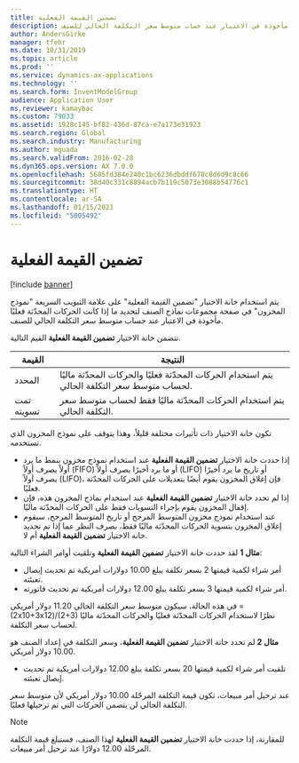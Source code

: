 ```yaml
---
title: تضمين القيمة الفعلية
description: يتم استخدام خانة الاختيار "تضمين القيمة الفعلية‬" على علامة التبويب السريعة "نموذج المخزون" في صفحة مجموعات نماذج الصنف‬ لتحديد ما إذا كانت الحركات المحدّثة فعليًا مأخوذة في الاعتبار عند حساب متوسط سعر التكلفة الحالي للصنف.
author: AndersGirke
manager: tfehr
ms.date: 10/31/2019
ms.topic: article
ms.prod: ''
ms.service: dynamics-ax-applications
ms.technology: ''
ms.search.form: InventModelGroup
audience: Application User
ms.reviewer: kamaybac
ms.custom: 79033
ms.assetid: 1928c145-bf82-436d-87ca-e7a173e31923
ms.search.region: Global
ms.search.industry: Manufacturing
ms.author: mguada
ms.search.validFrom: 2016-02-28
ms.dyn365.ops.version: AX 7.0.0
ms.openlocfilehash: 5685fd384e240c1bc6236dbddf678c8d6d9c8c66
ms.sourcegitcommit: 38d40c331c8894acb7b119c5073e3088b54776c1
ms.translationtype: HT
ms.contentlocale: ar-SA
ms.lasthandoff: 01/15/2021
ms.locfileid: "5005492"
---
```

# <a name="include-physical-value"></a>تضمين القيمة الفعلية

[!include [banner](../includes/banner.md)]

يتم استخدام خانة الاختيار "تضمين القيمة الفعلية‬" على علامة التبويب السريعة "نموذج المخزون" في صفحة مجموعات نماذج الصنف‬ لتحديد ما إذا كانت الحركات المحدّثة فعليًا مأخوذة في الاعتبار عند حساب متوسط سعر التكلفة الحالي للصنف.

تتضمن خانة الاختيار **تضمين القيمة الفعلية‬** القيم التالية.

| القيمة    | النتيجة                                                                                                                          |
|----------|---------------------------------------------------------------------------------------------------------------------------------|
| المحدد | يتم استخدام الحركات المحدّثة فعليًا والحركات المحدّثة ماليًا لحساب متوسط سعر التكلفة الحالي. |
| تمت تسويته  | يتم استخدام الحركات المحدّثة ماليًا فقط لحساب متوسط سعر التكلفة الحالي.                                     |

تكون خانة الاختيار ذات تأثيرات مختلفة قليلاً، وهذا يتوقف على نموذج المخزون الذي تستخدمه.

-   إذا حددت خانة الاختيار **تضمين القيمة الفعلية** عند استخدام نموذج مخزون بنمط ما يرد أولاً يصرف أولاً (FIFO)‬ أو ما يرد أخيرًا يصرف أولاً (LIFO)‬ أو تاريخ ما يرد أخيرًا يصرف أولاً (LIFO)، فإن إغلاق المخزون يقوم أيضًا بتعديلات على الحركات المحدّثة فعليًا.
-   إذا لم تحدد خانة الاختيار **تضمين القيمة الفعلية** عند استخدام نماذج المخزون هذه، فإن إقفال المخزون يقوم بإجراء التسويات فقط على الحركات المحدّثة ماليًا.
-   عند استخدام نموذج مخزون المتوسط المرجح أو تاريخ المتوسط المرجح، سيقوم إغلاق المخزون بتسوية الحركات المحدّثة ماليًا فقط، بصرف النظر عما إذا تم تحديد خانة الاختيار **تضمين القيمة الفعلية** أم لا.

**مثال 1** لقد حددت خانة الاختيار **تضمين القيمة الفعلية** وتلقيت أوامر الشراء التالية:

-   أمر شراء لكمية قيمتها 2 بسعر تكلفة يبلغ 10.00 دولارات أمريكية تم تحديث إيصال تعبئته.
-   أمر شراء لكمية قيمتها 3 بسعر تكلفة يبلغ 12.00 دولارات أمريكية تم تحديث فاتورته.

في هذه الحالة، سيكون متوسط سعر التكلفة الحالي 11.20 دولار أمريكي = (2x10+3x12)/(2+3) نظرًا لاستخدام الحركات المحدّثة فعليًا والحركات المحدّثة ماليًا لحساب سعر التكلفة. 

**مثال 2** لم تحدد خانة الاختيار **تضمين القيمة الفعلية**، وسعر التكلفة في إعداد الصنف هو 10.00 دولار أمريكي. 

-   تلقيت أمر شراء لكمية قيمتها 20 بسعر تكلفة يبلغ 12.00 دولارات أمريكية تم تحديث إيصال تعبئته.

عند ترحيل أمر مبيعات، تكون قيمة التكلفة المرحّلة 10.00 دولار أمريكي لأن متوسط سعر التكلفة الحالي لن يتضمن الحركات التي تم ترحيلها فعليًا. 

> [!NOTE]
> للمقارنة، إذا حددت خانة الاختيار **تضمين القيمة الفعلية** لهذا الصنف، فستبلغ قيمة التكلفة المرحّلة 12.00 دولارًا عند ترحيل أمر مبيعات.
